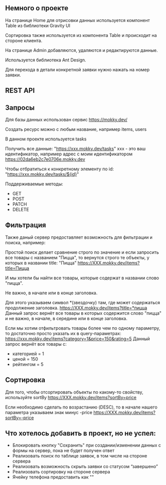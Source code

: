 ## Немного о проекте

На странице Home для отрисовки данных используется компонент Table из библиотеки Gravity UI

Сортировка также используется из компонента Table и происходит на стороне клиента.

На странице Admin добавляются, удаляются и редактируются данные.

Используется библиотека Ant Design.

Для перехода в детали конкретной заявки нужно нажать на номер заявки.

## REST API

## Запросы

Для базы данных использован сервис https://mokky.dev/

Создать ресурс можно с любым название, например items, users

В данном проекте используется tasks

Получить все данные: "https://xxx.mokky.dev/tasks"
xxx - это ваш идентификатор, например адрес с моим идентификатором https://02da6eb2c7e0706e.mokky.dev

Чтобы отбратиться к конкретному элементу по id: "https://xxx.mokky.dev/tasks/${id}"

Поддерживаемые методы:
- GET
- POST
- PATCH
- DELETE

## Фильтрация

Также даный сервер предоставляет возможность для фильтрации и поиска, например:

Простой поиск делает сравнение строго по значение и если запросить все товары с названием "Пицца", то вернутся строго те объекты, у которых в названии title: "Пицца"
https://XXX.mokky.dev/items?title=Пицца

И мы хотели бы найти все товары, которые содержат в названии слово "пицца".

Не важно, в начале или в конце заголовка.

Для этого указываем символ
*(звездочку) там, где может содержаться продолжение заголовка.
https://XXX.mokky.dev/items?title=*пицца
Данный запрос вернёт все товары в которых содержится слово "пицца" и не важно, в начале, в середине или в конце заголовка.

Если мы хотим отфильтровать товары более чем по одному параметру, то достаточно просто указать их в query-параметрах:
https://xxx.mokky.dev/items?category=1&price=150&rating=5
Данный запрос вернёт все товары с:
- категорией = 1
- ценой = 150
- рейтингом = 5

## Сортировка

Для того, чтобы отсортировать объекты по какому-то свойству, используйте sortBy
https://XXX.mokky.dev/items?sortBy=price

Если необходимо сделать по возрастанию (DESC), то в начале нашего параметра указываем знак минус -price
https://XXX.mokky.dev/items?sortBy=-price

## Что хотелось добавить в проект, но не успел:

- Блокировать кнопку "Сохранить" при создании/изменении данных с формы на сервер, пока не будет получен ответ
- Реализовать поиск по таблице заявок, в том числе на стороне сервера
- Реализовать возможность скрыть заявки со статусом “завершено”
- Реализовать сортировку на стороне сервера
- Ячейку телефона предоставить как "<a href=tel:></a>"
